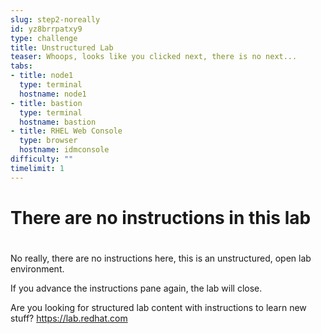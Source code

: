 ```yaml
---
slug: step2-noreally
id: yz8brrpatxy9
type: challenge
title: Unstructured Lab
teaser: Whoops, looks like you clicked next, there is no next...
tabs:
- title: node1
  type: terminal
  hostname: node1
- title: bastion
  type: terminal
  hostname: bastion
- title: RHEL Web Console
  type: browser
  hostname: idmconsole
difficulty: ""
timelimit: 1
---
```

# There are no instructions in this lab
#
No really, there are no instructions here, this is an unstructured, open lab environment.

If you advance the instructions pane again, the lab will close.

Are you looking for structured lab content with instructions to learn new stuff?
https://lab.redhat.com

